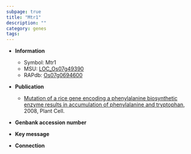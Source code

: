 ```yaml
---
subpage: true
title: "Mtr1"
description: ""
category: genes
tags: 
---
```


* **Information**  
    + Symbol: Mtr1  
    + MSU: [LOC_Os07g49390](http://rice.plantbiology.msu.edu/cgi-bin/ORF_infopage.cgi?orf=LOC_Os07g49390)  
    + RAPdb: [Os07g0694600](http://rapdb.dna.affrc.go.jp/viewer/gbrowse_details/irgsp1?name=Os07g0694600)  

* **Publication**  
    + [Mutation of a rice gene encoding a phenylalanine biosynthetic enzyme results in accumulation of phenylalanine and tryptophan](http://www.ncbi.nlm.nih.gov/pubmed?term=Mutation+of+a+rice+gene+encoding+a+phenylalanine+biosynthetic+enzyme+results+in+accumulation+of+phenylalanine+and+tryptophan%5BTitle%5D), 2008, Plant Cell.

* **Genbank accession number**  

* **Key message**  

* **Connection**  



